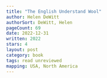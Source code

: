 ```yaml
---
title: "The English Understand Wool"
author: Helen DeWitt
authorSort: DeWitt, Helen
pageCount: 69
date: 2022-12-31
written: 2022
stars: 4
layout: post
category: book
tags: read unreviewed
mapping: USA, North America
---
```

